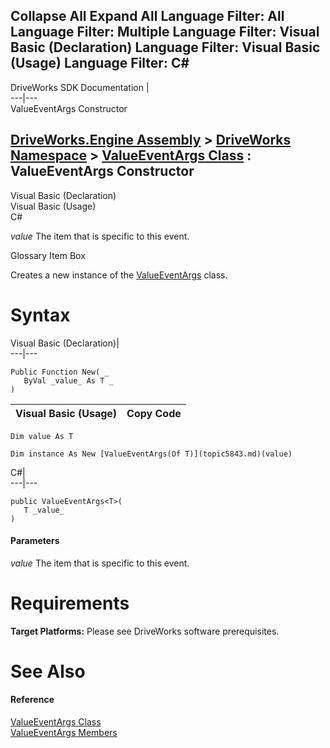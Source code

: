        

 Collapse All Expand All  Language Filter: All  Language Filter: Multiple  Language Filter: Visual Basic (Declaration) Language Filter: Visual Basic (Usage) Language Filter: C#  
---  
DriveWorks SDK Documentation  |   
---|---  
ValueEventArgs<T> Constructor   
  
[DriveWorks.Engine Assembly](topic2156.md) > [DriveWorks Namespace](topic2159.md) > [ValueEventArgs<T> Class](topic5843.md) : ValueEventArgs<T> Constructor  
---  
  
Visual Basic (Declaration)    
Visual Basic (Usage)    
C# 

_value_
    The item that is specific to this event.

Glossary Item Box

Creates a new instance of the [ValueEventArgs<T>](topic5843.md) class. 

# Syntax

Visual Basic (Declaration)|   
---|---  
      
    
    Public Function New( _
       ByVal _value_ As T _
    )  
  
Visual Basic (Usage)| Copy Code  
---|---  
      
    
    Dim value As T
     
    Dim instance As New [ValueEventArgs(Of T)](topic5843.md)(value)  
  
C#|   
---|---  
      
    
    public ValueEventArgs<T>( 
       T _value_
    )  
  
#### Parameters

 _value_
    The item that is specific to this event.

# Requirements

**Target Platforms:** Please see DriveWorks software prerequisites.

# See Also

#### Reference

[ValueEventArgs<T> Class](topic5843.md)   
[ValueEventArgs<T> Members](topic5844.md)


